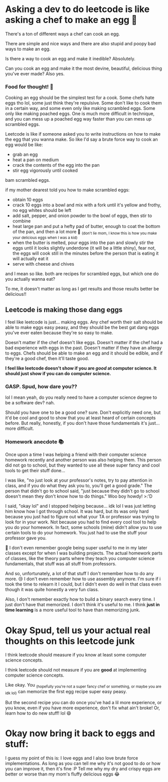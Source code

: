 # Asking a dev to do leetcode is like asking a chef to make an egg 🥚

There's a ton of different ways a chef can cook an egg. 

There are simple and nice ways and there are also stupid and poopy bad ways to make an egg.

Is there a way to cook an egg and make it inedible? Absolutely. 

Can you cook an egg and make it the most devine, beautiful, delicious thing you've ever made? Also yes.

### Food for thought! 🍳

Cooking an egg should be the simplest test for a cook. Some chefs hate eggs tho lol, some just think they're repulsive. Some don't like to cook them in a certain way, and some even only like making scrambled eggs. Some only like making poached eggs. One is much more difficult in technique, and you can mess up a poached egg way faster than you can mess up scrambled eggs.

Leetcode is like if someone asked you to write instructions on how to make the egg that you wanna make. So like I'd say a brute force way to cook an egg would be like:

- grab an egg
- heat a pan on medium
- crack the contents of the egg into the pan
- stir egg vigorously until cooked

bam scrambled eggs.

if my mother dearest told you how to make scrambled eggs:

- obtain 10 eggs
- crack 10 eggs into a bowl and mix with a fork until it's yellow and frothy, no egg whites should be left
- add salt, pepper, and onion powder to the bowl of eggs, then stir to combine
- heat large pan and put a hefty pad of butter, enough to coat the bottom of the pan, and then a lot more 🧈 <sub>(don't lie mom, I know this is how you make your delicious eggs when I was a kid)</sub>
- when the butter is melted, pour eggs into the pan and slowly stir the eggs until it looks slightly underdone (it will be a little shiny), fear not, the eggs will cook still in the minutes before the person that is eating it will actually eat it
- serve with cheese and chives


and I mean so like. both are recipes for scrambled eggs, but which one do you actually wanna eat? 

To me, it doesn't matter as long as I get results and those results better be delicious!!

## Leetcode is making those dang eggs

I feel like leetcode is just... making eggs. Any chef worth their salt should be able to make eggs easy peasy, and they should be the best gat dang eggs you've ever eaten because they're so easy to make.

Doesn't matter if the chef doesn't like eggs. Doesn't matter if the chef had a bad experience with eggs in the past. Doesn't matter if they have an allergy to eggs. Chefs should be able to make an egg and it should be edible, and if they're a good chef, then it'll taste good.

<b>I feel like leetcode doesn't show if you are *good* at computer science. It should just show if you can do computer science.</b>

### GASP. Spud, how dare you??

lol I mean yeah, do you really need to have a computer science degree to be a software dev? nah.

Should you have one to be a good one? sure. Don't explicitly need one, but it'd be cool and good to show that you at least heard of certain concepts before. But really, honestly, if you don't have those fundamentals it's just... more difficult.

### Homework anecdote 📚

Once upon a time I was helping a friend with their computer science homework recently and another person was also helping them. This person did not go to school, but they wanted to use all these super fancy and cool tools to get their stuff done...

I was like, "no just look at your professor's notes, try to pay attention in class, and if you do what they ask you to, you'll get a good grade." The person that didn't go to school said, "just because they didn't go to school doesn't mean they don't know how to do things." Woo boy howdy! >:'D

I said, "okay lol" and I stopped helping because... idk lol I was just letting him know how I got through school. It was hard, but its was only hard because you just had to figure out what your TA or professor was trying to look for in your work. Not because you had to find every cool tool to help you do your homework. In fact, some schools (mine) didn't allow you to use certain tools to do your homework. You just had to use the stuff your professor gave you. 

🤔 I don't even remember google being super useful to me in my later classes except for when I was building projects. The actual homework parts of classes, like the theory parts where they teach you computer science fundamentals, that stuff was all stuff from professors. 

And so, unfortunately, a lot of that stuff I don't remember how to do any more. 😢 I don't even remember how to use assembly anymore. I'm sure if i took the time to relearn it I could, but I didn't even do well in that class even though it was quite honestly a very fun class.

Also, I don't remember exactly how to build a binary search every time. I just don't have that memorized. I don't think it's useful to me. I think <b>just in time learning</b> is a more useful tool to have than memorizing junk.

# Okay Spud, tell us your actual real thoughts on this leetcode junk

I think leetcode should measure if you know at least some computer science concepts.

I think leetcode should not measure if you are <b>good</b> at implementing computer science concepts.

Like okay. You <sub>(hopefully you're not a super fancy chef or something, or maybe you are idk lol)</sub> can memorize the first egg recipe super easy peasy.

But the second recipe you can do once you've had a lil more experience, or you know, even if you have more experience, don't fix what ain't broke! Or, learn how to do new stuff! lol 😄

# Okay now bring it back to eggs and stuff:

I guess my point of this is: I love eggs and I also love brute force implementations. As long as you can tell me why it's not good to do or how you can improve it, then it's fine :P Tell me why my dry and crispy eggs are better or worse than my mom's fluffy delicious eggs 😂


